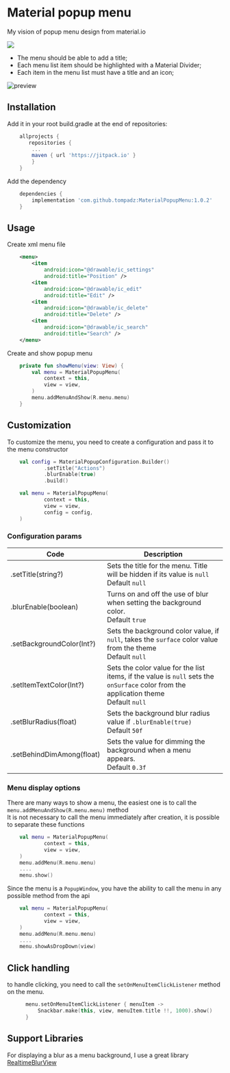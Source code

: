 # Material popup menu 

My vision of popup menu design from material.io <br>

[![](https://jitpack.io/v/tompadz/MaterialPopupMenu.svg)](https://jitpack.io/#tompadz/MaterialPopupMenu)

- The menu should be able to add a title;
- Each menu list item should be highlighted with a Material Divider;
- Each item in the menu list must have a title and an icon;

![preview](https://github.com/tompadz/MaterialPopupMenu/blob/master/img/preview.gif)

## Installation

Add it in your root build.gradle at the end of repositories:

```gradle	
	allprojects {
	   repositories {
		...
		maven { url 'https://jitpack.io' }
	    }
	}
```

Add the dependency

```gradle
	dependencies {
	    implementation 'com.github.tompadz:MaterialPopupMenu:1.0.2'
	}
```

## Usage

Create xml menu file

```xml
    <menu>
        <item
            android:icon="@drawable/ic_settings"
            android:title="Position" />
        <item
            android:icon="@drawable/ic_edit"
            android:title="Edit" />
        <item
            android:icon="@drawable/ic_delete"
            android:title="Delete" />
        <item
            android:icon="@drawable/ic_search"
            android:title="Search" />
    </menu>
```

Create and show popup menu

```kotlin
    private fun showMenu(view: View) {
        val menu = MaterialPopupMenu(
            context = this,
            view = view,
        )
        menu.addMenuAndShow(R.menu.menu)
    }
```

## Customization

To customize the menu, you need to create a configuration and pass it to the menu constructor

```kotlin
    val config = MaterialPopupConfiguration.Builder()
            .setTitle("Actions")
            .blurEnable(true)
            .build()

    val menu = MaterialPopupMenu(
            context = this,
            view = view,
            config = config,
    )
```

### Configuration params

| Code                      | Description                                                                                                                                |
|---------------------------|--------------------------------------------------------------------------------------------------------------------------------------------|
| .setTitle(string?)        | Sets the title for the menu. Title will be hidden if its value is `null` <br> Default `null`                                               |
| .blurEnable(boolean)      | Turns on and off the use of blur when setting the background color. <br> Default `true`                                                    |
| .setBackgroundColor(Int?) | Sets the background color value, if `null`, takes the `surface` color value from the theme <br> Default `null`                             |
| .setItemTextColor(Int?)   | Sets the color value for the list items, if the value is `null` sets the `onSurface` color from the application theme <br> Default `null`  |
| .setBlurRadius(float)     | Sets the background blur radius value if `.blurEnable(true)` <br> Default `50f`                                                            |
| .setBehindDimAmong(float) | Sets the value for dimming the background when a menu appears. <br> Default `0.3f`                                                         |


### Menu display options

There are many ways to show a menu, the easiest one is to call the `menu.addMenuAndShow(R.menu.menu)` method <br>
It is not necessary to call the menu immediately after creation, it is possible to separate these functions

```kotlin
    val menu = MaterialPopupMenu(
            context = this,
            view = view,
    )
    menu.addMenu(R.menu.menu)
    ....
    menu.show()
```

Since the menu is a `PopupWindow`, you have the ability to call the menu in any possible method from the api

```kotlin
    val menu = MaterialPopupMenu(
            context = this,
            view = view,
    )
    menu.addMenu(R.menu.menu)
    ....
    menu.showAsDropDown(view)
```

## Click handling

to handle clicking, you need to call the `setOnMenuItemClickListener` method on the menu. 

```kotlin
      menu.setOnMenuItemClickListener { menuItem ->
          Snackbar.make(this, view, menuItem.title !!, 1000).show()
      }
```

## Support Libraries

For displaying a blur as a menu background, I use a great library [RealtimeBlurView](https://github.com/mmin18/RealtimeBlurView)
